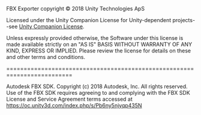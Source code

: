 FBX Exporter copyright © 2018 Unity Technologies ApS

Licensed under the Unity Companion License for Unity-dependent projects--see [Unity Companion License](http://www.unity3d.com/legal/licenses/Unity_Companion_License).

Unless expressly provided otherwise, the Software under this license is made available strictly on an "AS IS" BASIS WITHOUT WARRANTY OF ANY KIND, EXPRESS OR IMPLIED. Please review the license for details on these and other terms and conditions.

=========================================================================

Autodesk FBX SDK. Copyright (c) 2018 Autodesk, Inc. All rights reserved. Use of the FBX SDK requires agreeing to and complying with the FBX SDK License and Service Agreement terms accessed at https://oc.unity3d.com/index.php/s/Pb6ny5njyqp435N